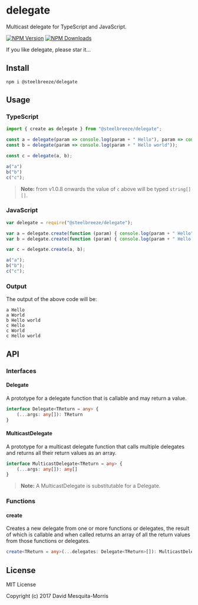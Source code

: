 # delegate
Multicast delegate for TypeScript and JavaScript.

  [![NPM Version][npm-image]][npm-url]
  [![NPM Downloads][downloads-image]][npm-url]

If you like delegate, please star it...

## Install
```shell
npm i @steelbreeze/delegate
```

## Usage
### TypeScript
```typescript
import { create as delegate } from "@steelbreeze/delegate";

const a = delegate(param => console.log(param + " Hello"), param => console.log(param + " World "));
const b = delegate(param => console.log(param + " Hello world"));

const c = delegate(a, b);

a("a")
b("b")
c("c");
```

> **Note:** from v1.0.8 onwards the value of ```c``` above will be typed ```string[][]```.
### JavaScript
```javascript
var delegate = require("@steelbreeze/delegate");

var a = delegate.create(function (param) { console.log(param + " Hello"); }, function (param) { console.log(param + " World "); });
var b = delegate.create(function (param) { console.log(param + " Hello world"); });

var c = delegate.create(a, b);

a("a");
b("b");
c("c");
```
### Output
The output of the above code will be:
```shell
a Hello
a World
b Hello world
c Hello
c World
c Hello world
```
## API
### Interfaces
#### Delegate
A prototype for a delegate function that is callable and may return a value.

```typescript
interface Delegate<TReturn = any> {
	(...args: any[]): TReturn
}
```
#### MulticastDelegate
A prototype for a multicast delegate function that calls multiple delegates and returns all their return values as an array.

```typescript
interface MulticastDelegate<TReturn = any> {
	(...args: any[]): any[]
}
```
>**Note:** A MulticastDelegate is substitutable for a Delegate.
### Functions
#### create
Creates a new delegate from one or more functions or delegates, the result of which is callable and when called returns an array of all the return values from those functions or delegates.

```typescript
create<TReturn = any>(...delegates: Delegate<TReturn>[]): MulticastDelegate<TReturn>
```

## License
MIT License

Copyright (c) 2017 David Mesquita-Morris

[npm-image]: https://img.shields.io/npm/v/@steelbreeze/delegate.svg
[npm-url]:       https://www.npmjs.com/package/@steelbreeze/delegate
[downloads-image]: https://img.shields.io/npm/dm/@steelbreeze/delegate.svg
